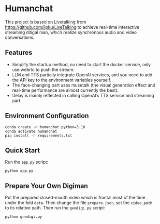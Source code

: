 # Humanchat
This project is based on Livetalking from https://github.com/lipku/LiveTalking to achieve real-time interactive streaming ditigal man, which realize synchronous audio and video conversations.

## Features
- Simplify the startup method, no need to start the docker service, only use webrtc to push the stream.
- LLM and TTS partially integrate OpenAI services, and you need to add the API key to the environment variables yourself.
- The face-changing part uses musetalk (the visual generation effect and real-time performance are almost currently the best).
- Delay is mainly reflected in calling OpenAI’s TTS service and streaming part.

## Environment Configuration

```
conda create -n humanchat python=3.10
conda activate humanchat
pip install -r requirements.txt
```

## Quick Start
Run the `app.py` script:

```
python app.py
```

## Prepare Your Own Digiman
Put the prepared closed-mouth video which is frontal most of the time under the fold `data`. Then change the file `prepare.json`, set the `video_path` to its relative path. Then run the `gendigi.py` script:

```
python gendigi.py
```